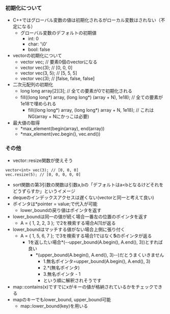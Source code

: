 ### 初期化について
- C++ではグローバル変数の値は初期化されるがローカル変数はされない（不定になる）
  - グローバル変数のデフォルトの初期値
    - int: 0
    - char: '\0'
    - bool: false
- vectorの初期化について
  - vector<int> vec; // 要素0個のvectorになる
  - vector<int> vec(3); // [0, 0, 0]
  - vector<int> vec(3, 5); // [5, 5, 5]
  - vector<bool> vec(3); // [false, false, false]
- 二次元配列の初期化
  - long long array[2][3]; // 全ての要素が0で初期化される
  - fill((long long*) array, (long long*) (array + N), 1e18); // 全ての要素が1e18で埋められる
    - fill((long long*) array, (long long*) array + N, 1e18); // これはNG(array + Nにかっこは必要)
- 最大値の取得
  - *max_element(begin(array), end(array))
  - *max_element(vec.begin(), vec.end())

### その他
- vector::resize関数が使えそう
```
vector<int> vec(3); // [0, 0, 0]
vec.resize(5); // [0, 0, 0, 0, 0]
```
- sort関数の第3引数の関数は引数a,bの「デフォルトはa<bとなるけどそれをどうずらすか」というイメージ
- dequeのインデックスアクセスは遅くない(vectorと同一と考えて良い)
- ポインタは*pointer = value;で代入が可能
  - lower_boundの戻り値はポインタを返す
- lower_boundは同一の値が続く場合一番左の位置のポインタを返す
  - A = { 1, 2, 2, 3 }; で2を検索する場合A[1]が返る
- lower_boundはマッチする値がない場合上側に張り付く
  - A = { 1, 5, 6, 7 }; で3を検索する場合1ではなく**5**のポインタが返る
    - 1を返したい場合*(--upper_bound(A.begin(), A.end(), 3))とすれば良い
      - *(upper_bound(A.begin(), A.end(), 3)--)だとうまくいきません
        - 1.無名ポインタ=upper_bound(A.begin(), A.end(), 3)
        - 2.*(無名ポインタ)
        - 3.無名ポインタ - 1
        - という順に解釈されそうです
- map::contains(x)ですでにxがキーの値が格納されているかをチェックできる
- mapのキーでもlower_bound, upper_bound可能
  - map::lower_bound(key)を用いる